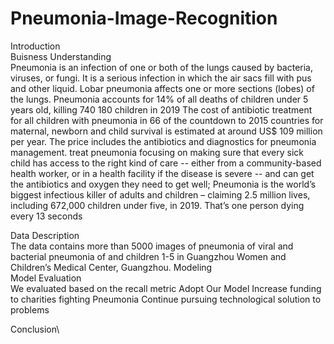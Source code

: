 # Pneumonia-Image-Recognition
Introduction\
Buisness Understanding\
Pneumonia is an infection of one or both of the lungs caused by bacteria, viruses, or fungi. It is a serious infection in which the air sacs fill with pus and other liquid. Lobar pneumonia affects one or more sections (lobes) of the lungs.
Pneumonia accounts for 14% of all deaths of children under 5 years old, killing 740 180 children in 2019
The cost of antibiotic treatment for all children with pneumonia in 66 of the countdown to 2015 countries for maternal, newborn and child survival is estimated at around US$ 109 million per year. The price includes the antibiotics and diagnostics for pneumonia management.
treat pneumonia focusing on making sure that every sick child has access to the right kind of care -- either from a community-based health worker, or in a health facility if the disease is severe -- and can get the antibiotics and oxygen they need to get well;
Pneumonia is the world’s biggest infectious killer of adults and children – claiming 2.5 million lives, including 672,000 children under five, in 2019.
That’s one person dying every 13 seconds

Data Description\
The data contains more than 5000 images of pneumonia of viral and bacterial pneumonia of and children 1-5 in Guangzhou Women and Children’s Medical Center, Guangzhou.
Modeling\
Model Evaluation\
We evaluated based on the recall metric
Adopt Our Model 
Increase funding to charities fighting Pneumonia
Continue pursuing technological solution to problems

Conclusion\

